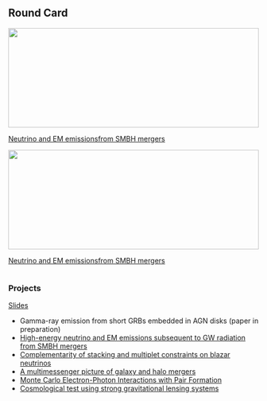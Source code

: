 <body>

<h2>Round Card</h2>
<div class="row">

<div class="column card"> 
<a href="https://yuan-cc.github.io/research/projects/smbh_mergers.html">
  <img src="https://yuan-cc.github.io/research/projects/figs/smbh_mergers1.png" width=100% height='200'>
  <div class="container">
    <p>Neutrino and EM emissionsfrom SMBH mergers</p> </a>
  </div>
</div>

<div class="column card"> 
<a href="https://yuan-cc.github.io/research/projects/smbh_mergers.html">
  <img src="https://yuan-cc.github.io/research/projects/figs/smbh_mergers1.png" width=100% height='200'>
  <div class="container">
    <p>Neutrino and EM emissionsfrom SMBH mergers</p> </a>
  </div>
</div>
  
</div>
</body>


### Projects
[Slides](https://yuan-cc.github.io/research/files/slides.pdf)

* Gamma-ray emission from short GRBs embedded in AGN disks (paper in preparation)
* [High-energy neutrino and EM emissions subsequent to GW radiation from SMBH mergers](https://yuan-cc.github.io/research/projects/smbh_mergers.html)
* [Complementarity of stacking and multiplet constraints on blazar neutrinos](https://yuan-cc.github.io/research/projects/complementarity.html)
* [A multimessenger picture of galaxy and halo mergers](https://yuan-cc.github.io/research/projects/gal_mergers.html)
* [Monte Carlo Electron-Photon Interactions with Pair Formation](https://yuan-cc.github.io/research/projects/e_gamma_interactions.html)
* [Cosmological test using strong gravitational lensing systems](https://yuan-cc.github.io/research/projects/cosmological_test.html)


<!-- ### Notes
* [Differential geometry (in Chinese)](https://yuan-cc.github.io/research/files/differential_geometry.pdf) / [Tensor calculus](https://yuan-cc.github.io/research/files/tensors.pdf) / [Group theory](https://yuan-cc.github.io/research/files/group_theory.pdf) -->
